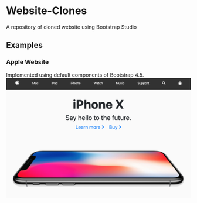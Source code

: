 # Website-Clones
 A repository of cloned website using Bootstrap Studio

## Examples
### Apple Website
Implemented using default components of Bootstrap 4.5. 
<img src="apple-website.png" alt="Apple Website screenshot">